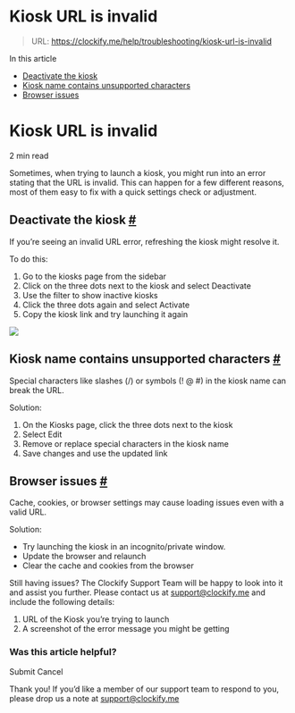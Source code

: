 # Kiosk URL is invalid

> URL: https://clockify.me/help/troubleshooting/kiosk-url-is-invalid

In this article

* [Deactivate the kiosk](#deactivate-the-kiosk)
* [Kiosk name contains unsupported characters](#kiosk-name-contains-unsupported-characters)
* [Browser issues](#browser-issues)

# Kiosk URL is invalid

2 min read

Sometimes, when trying to launch a kiosk, you might run into an error stating that the URL is invalid. This can happen for a few different reasons, most of them easy to fix with a quick settings check or adjustment.

## Deactivate the kiosk [#](#deactivate-the-kiosk)

If you’re seeing an invalid URL error, refreshing the kiosk might resolve it.

To do this:

1. Go to the kiosks page from the sidebar
2. Click on the three dots next to the kiosk and select Deactivate
3. Use the filter to show inactive kiosks
4. Click the three dots again and select Activate
5. Copy the kiosk link and try launching it again

![](https://clockify.me/help/wp-content/uploads/2025/06/AD_4nXfFEI5l9hH1ZPwhUc4t11F9OKFxCfYfrG2f0jof6iD8LTQhE0eE6mX1WQXrdlCTPlXoeENsN1btD5jBxlTsutFeBVl_7PzoINVPoZQwCDVLgvV431TgNdn8ysUDFTUaIQXgk6QsBw.png)

## Kiosk name contains unsupported characters [#](#kiosk-name-contains-unsupported-characters)

Special characters like slashes (/) or symbols (! @ #) in the kiosk name can break the URL.

Solution:

1. On the Kiosks page, click the three dots next to the kiosk
2. Select Edit
3. Remove or replace special characters in the kiosk name
4. Save changes and use the updated link

## Browser issues [#](#browser-issues)

Cache, cookies, or browser settings may cause loading issues even with a valid URL.

Solution:

* Try launching the kiosk in an incognito/private window.
* Update the browser and relaunch
* Clear the cache and cookies from the browser

Still having issues? The Clockify Support Team will be happy to look into it and assist you further. Please contact us at support@clockify.me and include the following details:

1. URL of the Kiosk you’re trying to launch
2. A screenshot of the error message you might be getting

### Was this article helpful?

Submit
Cancel

Thank you! If you’d like a member of our support team to respond to you, please drop us a note at support@clockify.me